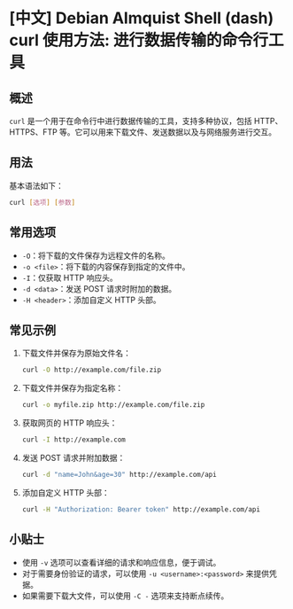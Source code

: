 # [中文] Debian Almquist Shell (dash) curl 使用方法: 进行数据传输的命令行工具

## 概述
`curl` 是一个用于在命令行中进行数据传输的工具，支持多种协议，包括 HTTP、HTTPS、FTP 等。它可以用来下载文件、发送数据以及与网络服务进行交互。

## 用法
基本语法如下：
```bash
curl [选项] [参数]
```

## 常用选项
- `-O`：将下载的文件保存为远程文件的名称。
- `-o <file>`：将下载的内容保存到指定的文件中。
- `-I`：仅获取 HTTP 响应头。
- `-d <data>`：发送 POST 请求时附加的数据。
- `-H <header>`：添加自定义 HTTP 头部。

## 常见示例
1. 下载文件并保存为原始文件名：
   ```bash
   curl -O http://example.com/file.zip
   ```

2. 下载文件并保存为指定名称：
   ```bash
   curl -o myfile.zip http://example.com/file.zip
   ```

3. 获取网页的 HTTP 响应头：
   ```bash
   curl -I http://example.com
   ```

4. 发送 POST 请求并附加数据：
   ```bash
   curl -d "name=John&age=30" http://example.com/api
   ```

5. 添加自定义 HTTP 头部：
   ```bash
   curl -H "Authorization: Bearer token" http://example.com/api
   ```

## 小贴士
- 使用 `-v` 选项可以查看详细的请求和响应信息，便于调试。
- 对于需要身份验证的请求，可以使用 `-u <username>:<password>` 来提供凭据。
- 如果需要下载大文件，可以使用 `-C -` 选项来支持断点续传。